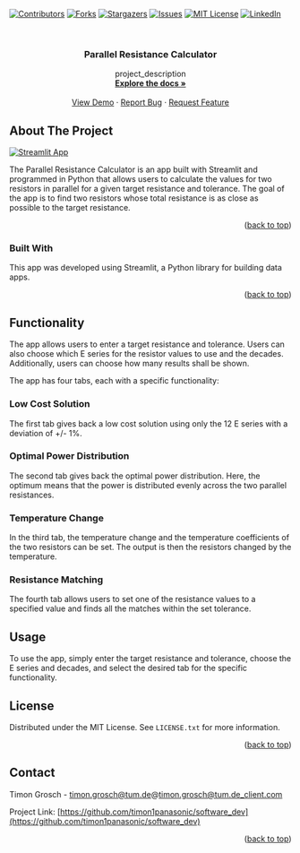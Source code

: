 ﻿

<!-- PROJECT SHIELDS -->
<!--
*** I'm using markdown "reference style" links for readability.
*** Reference links are enclosed in brackets [ ] instead of parentheses ( ).
*** See the bottom of this document for the declaration of the reference variables
*** for contributors-url, forks-url, etc. This is an optional, concise syntax you may use.
*** https://www.markdownguide.org/basic-syntax/#reference-style-links
-->
[![Contributors][contributors-shield]][contributors-url]
[![Forks][forks-shield]][forks-url]
[![Stargazers][stars-shield]][stars-url]
[![Issues][issues-shield]][issues-url]
[![MIT License][license-shield]][license-url]
[![LinkedIn][linkedin-shield]][linkedin-url]



<!-- PROJECT LOGO -->
<br />
<div align="center">

<h3 align="center">Parallel Resistance Calculator</h3>

  <p align="center">
    project_description
    <br />
    <a href="https://github.com/timon1panasonic/softwaredev "><strong>Explore the docs »</strong></a>
    <br />
    <br />
    <a href="https://github.com/timon1panasonic/softwaredev">View Demo</a>
    ·
    <a href="https://github.com/timon1panasonic/softwaredev/issues">Report Bug</a>
    ·
    <a href="https://github.com/timon1panasonic/softwaredev/issues">Request Feature</a>
  </p>
</div>




<!-- ABOUT THE PROJECT -->
## About The Project
[![Streamlit App](https://static.streamlit.io/badges/streamlit_badge_black_white.svg)](https://parallel-resistor-calculator.streamlit.app/)


The Parallel Resistance Calculator is an app built with Streamlit and programmed in Python that allows users to calculate the values for two resistors in parallel for a given target resistance and tolerance. The goal of the app is to find two resistors whose total resistance is as close as possible to the target resistance.

<p align="right">(<a href="#readme-top">back to top</a>)</p>



### Built With

This app was developed using Streamlit, a Python library for building data apps.

<p align="right">(<a href="#readme-top">back to top</a>)</p>



<!-- GETTING STARTED -->
## Functionality

The app allows users to enter a target resistance and tolerance. Users can also choose which E series for the resistor values to use and the decades. Additionally, users can choose how many results shall be shown.

The app has four tabs, each with a specific functionality:

### Low Cost Solution

The first tab gives back a low cost solution using only the 12 E series with a deviation of +/- 1%.

### Optimal Power Distribution

The second tab gives back the optimal power distribution. Here, the optimum means that the power is distributed evenly across the two parallel resistances.



<!-- USAGE EXAMPLES -->
### Temperature Change

In the third tab, the temperature change and the temperature coefficients of the two resistors can be set. The output is then the resistors changed by the temperature.



<!-- ROADMAP -->
### Resistance Matching

The fourth tab allows users to set one of the resistance values to a specified value and finds all the matches within the set tolerance.



<!-- CONTRIBUTING -->
## Usage

To use the app, simply enter the target resistance and tolerance, choose the E series and decades, and select the desired tab for the specific functionality.



<!-- LICENSE -->
## License

Distributed under the MIT License. See `LICENSE.txt` for more information.

<p align="right">(<a href="#readme-top">back to top</a>)</p>



<!-- CONTACT -->
## Contact

Timon Grosch - timon.grosch@tum.de@timon.grosch@tum.de_client.com

Project Link: [https://github.com/timon1panasonic/software_dev](https://github.com/timon1panasonic/software_dev)

<p align="right">(<a href="#readme-top">back to top</a>)</p>





<!-- MARKDOWN LINKS & IMAGES -->
<!-- https://www.markdownguide.org/basic-syntax/#reference-style-links -->
[contributors-shield]: https://img.shields.io/github/contributors/timon1panasonic/software_dev.svg?style=for-the-badge
[contributors-url]: https://github.com/timon1panasonic/software_dev/graphs/contributors
[forks-shield]: https://img.shields.io/github/forks/timon1panasonic/software_dev.svg?style=for-the-badge
[forks-url]: https://github.com/timon1panasonic/software_dev/network/members
[stars-shield]: https://img.shields.io/github/stars/timon1panasonic/software_dev.svg?style=for-the-badge
[stars-url]: https://github.com/timon1panasonic/software_dev/stargazers
[issues-shield]: https://img.shields.io/github/issues/timon1panasonic/software_dev.svg?style=for-the-badge
[issues-url]: https://github.com/timon1panasonic/software_dev/issues
[license-shield]: https://img.shields.io/github/license/timon1panasonic/software_dev.svg?style=for-the-badge
[license-url]: https://github.com/timon1panasonic/software_dev/blob/master/LICENSE.txt
[linkedin-shield]: https://img.shields.io/badge/-LinkedIn-black.svg?style=for-the-badge&logo=linkedin&colorB=555
[linkedin-url]: https://linkedin.com/in/timon-grosch
[product-screenshot]: images/screenshot.png
[Next.js]: https://img.shields.io/badge/next.js-000000?style=for-the-badge&logo=nextdotjs&logoColor=white
[Next-url]: https://nextjs.org/
[React.js]: https://img.shields.io/badge/React-20232A?style=for-the-badge&logo=react&logoColor=61DAFB
[React-url]: https://reactjs.org/
[Vue.js]: https://img.shields.io/badge/Vue.js-35495E?style=for-the-badge&logo=vuedotjs&logoColor=4FC08D
[Vue-url]: https://vuejs.org/
[Angular.io]: https://img.shields.io/badge/Angular-DD0031?style=for-the-badge&logo=angular&logoColor=white
[Angular-url]: https://angular.io/
[Svelte.dev]: https://img.shields.io/badge/Svelte-4A4A55?style=for-the-badge&logo=svelte&logoColor=FF3E00
[Svelte-url]: https://svelte.dev/
[Laravel.com]: https://img.shields.io/badge/Laravel-FF2D20?style=for-the-badge&logo=laravel&logoColor=white
[Laravel-url]: https://laravel.com
[Bootstrap.com]: https://img.shields.io/badge/Bootstrap-563D7C?style=for-the-badge&logo=bootstrap&logoColor=white
[Bootstrap-url]: https://getbootstrap.com
[JQuery.com]: https://img.shields.io/badge/jQuery-0769AD?style=for-the-badge&logo=jquery&logoColor=white
[JQuery-url]: https://jquery.com 
